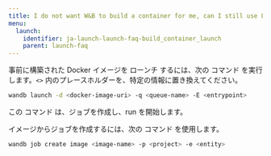 ```yaml
---
title: I do not want W&B to build a container for me, can I still use Launch?
menu:
  launch:
    identifier: ja-launch-launch-faq-build_container_launch
    parent: launch-faq
---
```


事前に構築された Docker イメージを ローンチ するには、次の コマンド を実行します。`<>` 内のプレースホルダーを、特定の情報に置き換えてください。

```bash
wandb launch -d <docker-image-uri> -q <queue-name> -E <entrypoint>
```

この コマンド は、ジョブを作成し、run を開始します。

イメージからジョブを作成するには、次の コマンド を使用します。

```bash
wandb job create image <image-name> -p <project> -e <entity>
```
